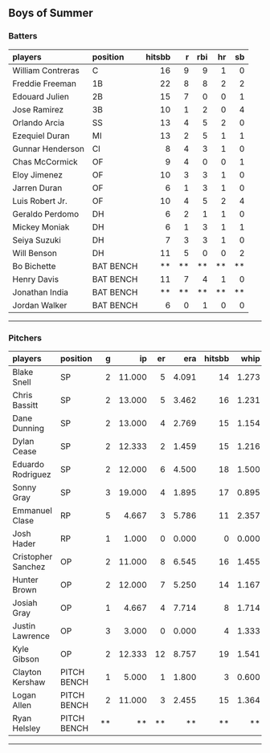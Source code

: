 ## Boys of Summer

### Batters

 
|players           |position  | hitsbb|  r| rbi| hr| sb| 
|:-----------------|:---------|------:|--:|---:|--:|--:| 
|William Contreras |C         |     16|  9|   9|  1|  0| 
|Freddie Freeman   |1B        |     22|  8|   8|  2|  2| 
|Edouard Julien    |2B        |     15|  7|   0|  0|  1| 
|Jose Ramirez      |3B        |     10|  1|   2|  0|  4| 
|Orlando Arcia     |SS        |     13|  4|   5|  2|  0| 
|Ezequiel Duran    |MI        |     13|  2|   5|  1|  1| 
|Gunnar Henderson  |CI        |      8|  4|   3|  1|  0| 
|Chas McCormick    |OF        |      9|  4|   0|  0|  1| 
|Eloy Jimenez      |OF        |     10|  3|   3|  1|  0| 
|Jarren Duran      |OF        |      6|  1|   3|  1|  0| 
|Luis Robert Jr.   |OF        |     10|  4|   5|  2|  4| 
|Geraldo Perdomo   |DH        |      6|  2|   1|  1|  0| 
|Mickey Moniak     |DH        |      6|  1|   3|  1|  1| 
|Seiya Suzuki      |DH        |      7|  3|   3|  1|  0| 
|Will Benson       |DH        |     11|  5|   0|  0|  2| 
|Bo Bichette       |BAT BENCH |     **| **|  **| **| **| 
|Henry Davis       |BAT BENCH |     11|  7|   4|  1|  0| 
|Jonathan India    |BAT BENCH |     **| **|  **| **| **| 
|Jordan Walker     |BAT BENCH |      6|  0|   1|  0|  0| 


* * *

### Pitchers

 
|players            |position    |  g|     ip| er|   era| hitsbb|  whip| so|  w| sv| 
|:------------------|:-----------|--:|------:|--:|-----:|------:|-----:|--:|--:|--:| 
|Blake Snell        |SP          |  2| 11.000|  5| 4.091|     14| 1.273| 15|  1|  0| 
|Chris Bassitt      |SP          |  2| 13.000|  5| 3.462|     16| 1.231| 12|  1|  0| 
|Dane Dunning       |SP          |  2| 13.000|  4| 2.769|     15| 1.154| 18|  0|  0| 
|Dylan Cease        |SP          |  2| 12.333|  2| 1.459|     15| 1.216| 13|  1|  0| 
|Eduardo Rodriguez  |SP          |  2| 12.000|  6| 4.500|     18| 1.500| 13|  1|  0| 
|Sonny Gray         |SP          |  3| 19.000|  4| 1.895|     17| 0.895| 25|  2|  0| 
|Emmanuel Clase     |RP          |  5|  4.667|  3| 5.786|     11| 2.357|  8|  0|  3| 
|Josh Hader         |RP          |  1|  1.000|  0| 0.000|      0| 0.000|  1|  0|  0| 
|Cristopher Sanchez |OP          |  2| 11.000|  8| 6.545|     16| 1.455| 12|  1|  0| 
|Hunter Brown       |OP          |  2| 12.000|  7| 5.250|     14| 1.167| 11|  1|  0| 
|Josiah Gray        |OP          |  1|  4.667|  4| 7.714|      8| 1.714|  5|  0|  0| 
|Justin Lawrence    |OP          |  3|  3.000|  0| 0.000|      4| 1.333|  2|  0|  1| 
|Kyle Gibson        |OP          |  2| 12.333| 12| 8.757|     19| 1.541| 13|  1|  0| 
|Clayton Kershaw    |PITCH BENCH |  1|  5.000|  1| 1.800|      3| 0.600|  4|  0|  0| 
|Logan Allen        |PITCH BENCH |  2| 11.000|  3| 2.455|     15| 1.364|  8|  1|  0| 
|Ryan Helsley       |PITCH BENCH | **|     **| **|    **|     **|    **| **| **| **| 


* * *


